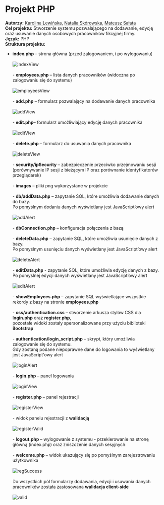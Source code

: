 # Projekt PHP
**Autorzy:** [Karolina Lewińska](https://github.com/KarolinaLewinska), [Natalia Skórowska](https://github.com/NataliaSkorowska), [Mateusz Sałata](https://github.com/mateuszsalata1108)<br />
**Cel projektu:** Stworzenie systemu pozwalającego na dodawanie, edycję oraz usuwanie danych osobowych pracowników fikcyjnej firmy.<br />
**Język:** PHP<br />
**Struktura projektu:**<br />
- **index.php** – strona główna (przed zalogowaniem, i po wylogowaniu)<br />
<br />![indexView](https://github.com/KarolinaLewinska/PHP_Project/blob/main/ReadmeIMG/indexPageView.PNG)<br />
<br />- **employees.php** – lista danych pracowników (widoczna po zalogowaniu się do systemu)<br />
<br />![employeesView](https://github.com/KarolinaLewinska/PHP_Project/blob/main/ReadmeIMG/listView.PNG)<br />
<br />- **add.php** – formularz pozwalający na dodawanie danych pracownika<br />
<br />![addView](https://github.com/KarolinaLewinska/PHP_Project/blob/main/ReadmeIMG/createView.PNG)<br />
<br />- **edit.php**– formularz umożliwiający edycję danych pracownika<br />
<br />![editView](https://github.com/KarolinaLewinska/PHP_Project/blob/main/ReadmeIMG/editView.PNG)<br />
<br />- **delete.php** – formularz do usuwania danych pracownika<br />
<br />![deleteView](https://github.com/KarolinaLewinska/PHP_Project/blob/main/ReadmeIMG/deleteView.PNG)<br />
<br />- **security/ipSecurity** – zabezpieczenie przeciwko przejmowaniu sesji <br />
  (porównywanie IP sesji z bieżącym IP oraz porównanie identyfikatorów przeglądarek)<br />
<br />- **images** – pliki png wykorzystane w projekcie<br />
<br />- **db/addData.php** – zapytanie SQL, które umożliwia dodawanie danych do bazy.<br />
  Po pomyślnym dodaniu danych wyświetlany jest JavaScript’owy alert<br />
  <br />![addAlert](https://github.com/KarolinaLewinska/PHP_Project/blob/main/ReadmeIMG/addingCom.PNG)<br />
<br />- **dbConnection.php** – konfiguracja połączenia z bazą<br />
<br />- **deleteData.php** – zapytanie SQL, które umożliwia usunięcie danych z bazy.<br /> 
  Po pomyślnym usunięciu danych wyświetlany jest JavaScript’owy alert<br />
  <br />![deleteAlert](https://github.com/KarolinaLewinska/PHP_Project/blob/main/ReadmeIMG/deleteCom.PNG)<br />
<br />- **editData.php** - zapytanie SQL, które umożliwia edycję danych z bazy.<br />
  Po pomyślnej edycji danych wyświetlany jest JavaScript’owy alert<br />
  <br />![editAlert](https://github.com/KarolinaLewinska/PHP_Project/blob/main/ReadmeIMG/editingCom.PNG)<br />
<br />- **showEmployees.php** – zapytanie SQL wyświetlające wszystkie rekordy z bazy na stronie **employees.php**<br />
<br />- **css/authentication.css** – stworzenie arkusza stylów CSS dla **login.php** oraz **register.php**,<br />
pozostałe widoki zostały spersonalizowane przy użyciu biblioteki **Bootstrap**<br />
<br />- **authentication/login_script.php** – skrypt, który umożliwia zalogowanie się do systemu.<br />
         Gdy zostaną podane niepoprawne dane do logowania to wyświetlany jest JavaScript'owy alert<br />
        <br />![loginAlert](https://github.com/KarolinaLewinska/PHP_Project/blob/main/ReadmeIMG/LoginCom.PNG)<br />
<br />- **login.php** – panel logowania<br />
<br />![loginView](https://github.com/KarolinaLewinska/PHP_Project/blob/main/ReadmeIMG/loginView.PNG)<br />
<br />- **register.php** – panel rejestracji<br />
<br />![registerView](https://github.com/KarolinaLewinska/PHP_Project/blob/main/ReadmeIMG/registerView.PNG)<br />
      <br />- widok panelu rejestracji z **walidacją**<br />
<br />![registerValid](https://github.com/KarolinaLewinska/PHP_Project/blob/main/ReadmeIMG/registerValidation.PNG)<br />
<br />- **logout.php** – wylogowanie z systemu - przekierowanie na stronę główną (index.php) oraz zniszczenie danych sesyjnych<br />
<br />- **welcome.php** – widok ukazujący się po pomyślnym zarejestrowaniu użytkownika<br />
<br />![regSuccess](https://github.com/KarolinaLewinska/PHP_Project/blob/main/ReadmeIMG/regSuccessView.PNG)<br />
<br />Do wszystkich pól formularzy dodawania, edycji i usuwania danych pracowników została zastosowana **walidacja client-side**<br />
<br />![valid](https://github.com/KarolinaLewinska/PHP_Project/blob/main/ReadmeIMG/clientSideValidation.PNG)<br />


